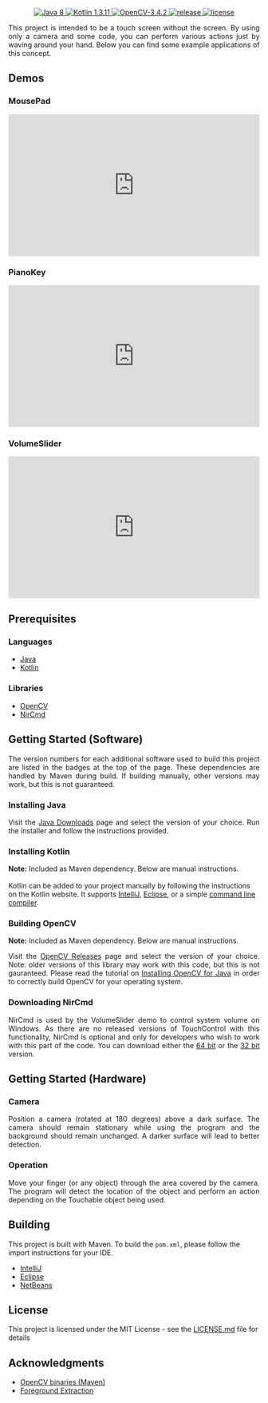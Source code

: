 <p align="center">
  <a href="https://www.oracle.com/technetwork/java/javase/downloads/jdk8-downloads-2133151.html">
    <img src="https://img.shields.io/badge/Java-8-blue.svg" alt="Java 8">
  </a>
  <a href="https://kotlinlang.org/">
    <img src="https://img.shields.io/badge/Kotlin-1.3.11-blue.svg" alt="Kotlin 1.3.11">
  </a>
  <a href="https://sourceforge.net/projects/opencvlibrary/files/opencv-win/3.4.2/opencv-3.4.2-vc14_vc15.exe/download">
    <img src="https://img.shields.io/badge/OpenCV-3.4.2-blue.svg" alt="OpenCV-3.4.2">
  </a>
  <a href="https://GitHub.com/JakeJMattson/TouchControl/releases/">
    <img src="https://img.shields.io/github/release/JakeJMattson/TouchControl.svg" alt="release">
  </a>
  <a href="LICENSE.md">
    <img src="https://img.shields.io/github/license/JakeJMattson/TouchControl.svg" alt="license">
  </a>
</p>

<p align="justify">
This project is intended to be a touch screen without the screen. By using only a camera and some code, you can perform various actions just by waving around your hand. Below you can find some example applications of this concept.
</p>

## Demos
### MousePad

<div style="position:relative;padding-top:56.25%;">
  <iframe src="https://www.youtube.com/embed/2-ApniOaKHs?rel=0" frameborder="0" allowfullscreen
    style="position:absolute;top:0;left:0;width:100%;height:100%;"></iframe>
</div>

### PianoKey

<div style="position:relative;padding-top:56.25%;">
  <iframe src="https://www.youtube.com/embed/-dA1ajjv6EE?rel=0" frameborder="0" allowfullscreen
    style="position:absolute;top:0;left:0;width:100%;height:100%;"></iframe>
</div>

### VolumeSlider

<div style="position:relative;padding-top:56.25%;">
  <iframe src="https://www.youtube.com/embed/Fd5ODeewL9c?rel=0" frameborder="0" allowfullscreen
    style="position:absolute;top:0;left:0;width:100%;height:100%;"></iframe>
</div>

## Prerequisites

### Languages
* [Java](https://go.java/index.html?intcmp=gojava-banner-java-com)
* [Kotlin](https://kotlinlang.org/)

### Libraries
* [OpenCV](https://opencv.org/about.html)
* [NirCmd](http://www.nirsoft.net/utils/nircmd.html)

## Getting Started (Software)
<p align="justify">
The version numbers for each additional software used to build this project are listed in the badges at the top of the page. These dependencies are handled by Maven during build. If building manually, other versions may work, but this is not guaranteed.
</p>

### Installing Java
<p align="justify">
Visit the <a href="http://www.oracle.com/technetwork/java/javase/downloads/index.html">Java Downloads</a> 
page and select the version of your choice.
Run the installer and follow the instructions provided.
</p>

### Installing Kotlin
**Note:** Included as Maven dependency. Below are manual instructions.
<br /><br />
Kotlin can be added to your project manually by following the instructions on the Kotlin website. It supports [IntelliJ](https://kotlinlang.org/docs/tutorials/getting-started.html), [Eclipse](https://kotlinlang.org/docs/tutorials/getting-started-eclipse.html), or a simple [command line compiler](https://kotlinlang.org/docs/tutorials/command-line.html).

### Building OpenCV
**Note:** Included as Maven dependency. Below are manual instructions.
<br/>
<p align="justify">
Visit the <a href="https://opencv.org/releases.html">OpenCV Releases</a> page and select the version of your choice.
Note: older versions of this library may work with this code, but this is not gauranteed.
Please read the tutorial on
<a href="https://github.com/opencv-java/opencv-java-tutorials/blob/master/docs/source/01-installing-opencv-for-java.rst">Installing OpenCV for Java</a> 
in order to correctly build OpenCV for your operating system.
</p>

### Downloading NirCmd
<p align="justify">
NirCmd is used by the VolumeSlider demo to control system volume on Windows. As there are no released versions of TouchControl with this functionality, NirCmd is optional and only for developers who wish to work with this part of the code. You can download either the <a href="http://www.nirsoft.net/utils/nircmd-x64.zip">64 bit</a> or the <a href="http://www.nirsoft.net/utils/nircmd.zip">32 bit</a> version.
</p>

## Getting Started (Hardware)

### Camera
<p align="justify">
Position a camera (rotated at 180 degrees) above a dark surface. The camera should remain stationary while using the program and the background should remain unchanged. A darker surface will lead to better detection.
</p>

### Operation
<p align="justify">
Move your finger (or any object) through the area covered by the camera. The program will detect the location of the object and perform an action depending on the Touchable object being used.
</p>

## Building
This project is built with Maven. To build the `pom.xml`, please follow the import instructions for your IDE.
* [IntelliJ](https://www.tutorialspoint.com/maven/maven_intellij_idea.htm)
* [Eclipse](https://www.tutorialspoint.com/maven/maven_eclispe_ide.htm)
* [NetBeans](https://www.tutorialspoint.com/maven/maven_netbeans.htm)

## License
This project is licensed under the MIT License - see the [LICENSE.md](LICENSE.md) file for details

## Acknowledgments
* [OpenCV binaries (Maven)](https://github.com/bytedeco/javacpp-presets)
* [Foreground Extraction](https://stackoverflow.com/a/27036614)
